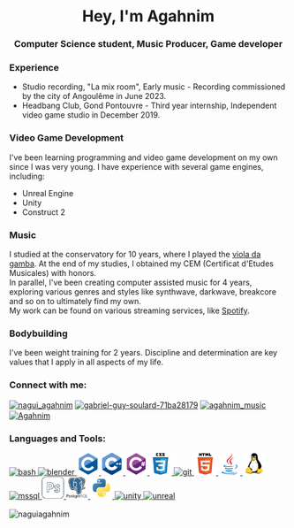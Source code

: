 <h1 align="center">Hey, I'm Agahnim</h1>
<h3 align="center">Computer Science student, Music Producer, Game developer</h3>

<h3 align="left">Experience</h3>
<p align="left">
  <ul>
    <li>Studio recording, "La mix room", Early music - Recording commissioned by the city of Angoulême in June 2023.</li>
    <li>Headbang Club, Gond Pontouvre - Third year internship, Independent video game studio in December 2019.</li>
  </ul>
</p>

<h3 align="left">Video Game Development</h3>
<p align="left">I've been learning programming and video game development on my own since I was very young. I have experience with several game engines, including:
  <ul>
    <li>Unreal Engine</li>
    <li>Unity</li>
    <li>Construct 2</li>
  </ul>
</p>

<h3 align="left">Music</h3>
<p align="left">I studied at the conservatory for 10 years, where I played the <a href="https://en.wikipedia.org/wiki/Viol">viola da gamba</a>. At the end of my studies, I obtained my CEM (Certificat d'Etudes Musicales) with honors. <br>In parallel, I've been creating computer assisted music for 4 years, exploring various genres and styles like synthwave, darkwave, breakcore and so on to ultimately find my own.<br>My work can be found on various streaming services, like <a href="https://open.spotify.com/intl-fr/artist/4BPUhsH6krKkCNFrdMZnZF">Spotify</a>.</p>

<h3 align="left">Bodybuilding</h3>
<p align="left"> I've been weight training for 2 years. Discipline and determination are key values that I apply in all aspects of my life.</p>

<h3 align="left">Connect with me:</h3>
<p align="left">
<a href="https://twitter.com/nagui_agahnim" target="blank"><img align="center" src="https://raw.githubusercontent.com/rahuldkjain/github-profile-readme-generator/master/src/images/icons/Social/twitter.svg" alt="nagui_agahnim" height="30" width="40" /></a>
<a href="https://linkedin.com/in/gabriel-guy-soulard-71ba28179" target="blank"><img align="center" src="https://raw.githubusercontent.com/rahuldkjain/github-profile-readme-generator/master/src/images/icons/Social/linked-in-alt.svg" alt="gabriel-guy-soulard-71ba28179" height="30" width="40" /></a>
<a href="https://instagram.com/agahnim_music" target="blank"><img align="center" src="https://raw.githubusercontent.com/rahuldkjain/github-profile-readme-generator/master/src/images/icons/Social/instagram.svg" alt="agahnim_music" height="30" width="40" /></a>
<a href="https://open.spotify.com/intl-fr/artist/4BPUhsH6krKkCNFrdMZnZF" target="blank"><img align="center" src="https://www.svgrepo.com/show/51739/spotify.svg" alt="Agahnim" height="30" width="40" /></a>
</p>

<h3 align="left">Languages and Tools:</h3>
<p align="left"> <a href="https://www.gnu.org/software/bash/" target="_blank" rel="noreferrer"> <img src="https://www.vectorlogo.zone/logos/gnu_bash/gnu_bash-icon.svg" alt="bash" width="40" height="40"/> </a> <a href="https://www.blender.org/" target="_blank" rel="noreferrer"> <img src="https://download.blender.org/branding/community/blender_community_badge_white.svg" alt="blender" width="40" height="40"/> </a> <a href="https://www.cprogramming.com/" target="_blank" rel="noreferrer"> <img src="https://raw.githubusercontent.com/devicons/devicon/master/icons/c/c-original.svg" alt="c" width="40" height="40"/> </a> <a href="https://www.w3schools.com/cpp/" target="_blank" rel="noreferrer"> <img src="https://raw.githubusercontent.com/devicons/devicon/master/icons/cplusplus/cplusplus-original.svg" alt="cplusplus" width="40" height="40"/> </a> <a href="https://www.w3schools.com/cs/" target="_blank" rel="noreferrer"> <img src="https://raw.githubusercontent.com/devicons/devicon/master/icons/csharp/csharp-original.svg" alt="csharp" width="40" height="40"/> </a> <a href="https://www.w3schools.com/css/" target="_blank" rel="noreferrer"> <img src="https://raw.githubusercontent.com/devicons/devicon/master/icons/css3/css3-original-wordmark.svg" alt="css3" width="40" height="40"/> </a> <a href="https://git-scm.com/" target="_blank" rel="noreferrer"> <img src="https://www.vectorlogo.zone/logos/git-scm/git-scm-icon.svg" alt="git" width="40" height="40"/> </a> <a href="https://www.w3.org/html/" target="_blank" rel="noreferrer"> <img src="https://raw.githubusercontent.com/devicons/devicon/master/icons/html5/html5-original-wordmark.svg" alt="html5" width="40" height="40"/> </a> <a href="https://www.java.com" target="_blank" rel="noreferrer"> <img src="https://raw.githubusercontent.com/devicons/devicon/master/icons/java/java-original.svg" alt="java" width="40" height="40"/> </a> <a href="https://www.linux.org/" target="_blank" rel="noreferrer"> <img src="https://raw.githubusercontent.com/devicons/devicon/master/icons/linux/linux-original.svg" alt="linux" width="40" height="40"/> </a> <a href="https://www.microsoft.com/en-us/sql-server" target="_blank" rel="noreferrer"> <img src="https://www.svgrepo.com/show/303229/microsoft-sql-server-logo.svg" alt="mssql" width="40" height="40"/> </a> <a href="https://www.photoshop.com/en" target="_blank" rel="noreferrer"> <img src="https://raw.githubusercontent.com/devicons/devicon/master/icons/photoshop/photoshop-line.svg" alt="photoshop" width="40" height="40"/> </a> <a href="https://www.postgresql.org" target="_blank" rel="noreferrer"> <img src="https://raw.githubusercontent.com/devicons/devicon/master/icons/postgresql/postgresql-original-wordmark.svg" alt="postgresql" width="40" height="40"/> </a> <a href="https://www.python.org" target="_blank" rel="noreferrer"> <img src="https://raw.githubusercontent.com/devicons/devicon/master/icons/python/python-original.svg" alt="python" width="40" height="40"/> </a> <a href="https://unity.com/" target="_blank" rel="noreferrer"> <img src="https://www.vectorlogo.zone/logos/unity3d/unity3d-icon.svg" alt="unity" width="40" height="40"/> </a> <a href="https://unrealengine.com/" target="_blank" rel="noreferrer"> <img src="https://raw.githubusercontent.com/kenangundogan/fontisto/036b7eca71aab1bef8e6a0518f7329f13ed62f6b/icons/svg/brand/unreal-engine.svg" alt="unreal" width="40" height="40"/> </a> </p>

<p><img align="center" src="https://github-readme-stats.vercel.app/api/top-langs?username=naguiagahnim&show_icons=true&theme=dark&locale=en&layout=compact" alt="naguiagahnim" /></p>

